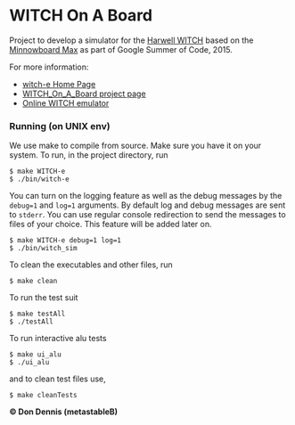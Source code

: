 

# WITCH On A Board



Project to develop a simulator for the [Harwell WITCH](http://en.wikipedia.org/wiki/Harwell_computer) based on the [Minnowboard Max](http://www.minnowboard.org/meet-minnowboard-max/)  as part of Google Summer of Code, 2015.

For more information:

* [witch-e Home Page](http://witch-e.org/Main_Page)
* [WITCH\_On\_A\_Board project page](http://witch-e.org/Witch_On_A_Board)
* [Online WITCH emulator](http://emulator.witch-e.org/)

### Running  (on UNIX env)
We use make to compile from source. Make sure you have it on your system. To run, in the project directory, run

    $ make WITCH-e
    $ ./bin/witch-e

You can turn on the logging feature as well as the debug messages by the `debug=1` and `log=1` arguments. By default log and debug messages are sent to `stderr`. You can use regular console redirection to send the messages to files of your choice. This feature will be added later on.

    $ make WITCH-e debug=1 log=1
    $ ./bin/witch_sim

To clean the executables and other files, run

    $ make clean

To run the test suit

    $ make testAll
    $ ./testAll

To run interactive alu tests

    $ make ui_alu
    $ ./ui_alu

and to clean test files use,

    $ make cleanTests

**&copy; Don Dennis (metastableB)**
